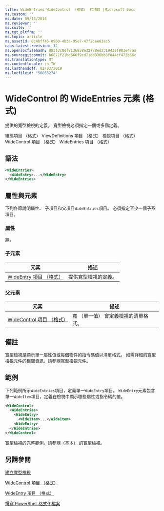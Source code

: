 ```yaml
---
title: WideEntries WideControl （格式） 的項目 |Microsoft Docs
ms.custom: ''
ms.date: 09/13/2016
ms.reviewer: ''
ms.suite: ''
ms.tgt_pltfrm: ''
ms.topic: article
ms.assetid: 0c4bff45-0960-4b3a-95e7-47f2cee03ac5
caps.latest.revision: 12
ms.openlocfilehash: 083f3c8df8136858e32778ed231943ef983e47aa
ms.sourcegitcommit: b6871f21bd666f9cd71dd336bb3f844cf472b56c
ms.translationtype: MT
ms.contentlocale: zh-TW
ms.lasthandoff: 02/03/2019
ms.locfileid: "56853274"
---
```

# <a name="wideentries-element-for-widecontrol-format"></a>WideControl 的 WideEntries 元素 (格式)

提供的寬型檢視的定義。 寬型檢視必須指定一個或多個定義。

組態項目 （格式） ViewDefinitions 項目 （格式） 檢視項目 （格式） WideControl 項目 （格式） WideEntries 項目 （格式）

## <a name="syntax"></a>語法

```xml
<WideEntries>
  <WideEntry>...</WideEntry>
</WideEntries>

```

## <a name="attributes-and-elements"></a>屬性與元素

下列各節說明屬性、 子項目和父項目`WideEntries`項目。 必須指定至少一個子系項目。

### <a name="attributes"></a>屬性

無。

### <a name="child-elements"></a>子元素

|元素|描述|
|-------------|-----------------|
|[WideEntry 項目 （格式）](./wideentry-element-for-widecontrol-format.md)|提供寬型檢視的定義。|

### <a name="parent-elements"></a>父元素

|元素|描述|
|-------------|-----------------|
|[WideControl 項目 （格式）](./widecontrol-element-format.md)|寬 （單一值） 會定義檢視的清單格式。|

## <a name="remarks"></a>備註

寬型檢視是顯示單一屬性值或每個物件的指令碼值以清單格式。 如需詳細的寬型檢視元件的相關資訊，請參閱[寬型檢視元件](./creating-a-wide-view.md)。

## <a name="example"></a>範例

下列範例所示`WideEntries`項目，定義單一`WideEntry`項目。 `WideEntry`元素包含單一`WideItem`項目，定義在檢視中顯示哪些屬性或指令碼的值。

```xml
<WideControl>
  <WideEntries>
    <WideEntry>
      <WideItem>...</WideItem>
    <WideEntry>
  </WideEntries>
</WideControl>
```

寬型檢視的完整範例，請參閱[（基本） 的寬型檢視](./wide-view-basic.md)。

## <a name="see-also"></a>另請參閱

[建立寬型檢視](./creating-a-wide-view.md)

[WideControl 項目 （格式）](./widecontrol-element-format.md)

[WideEntry 項目 （格式）](./wideentry-element-for-widecontrol-format.md)

[撰寫 PowerShell 格式化檔案](./writing-a-powershell-formatting-file.md)
